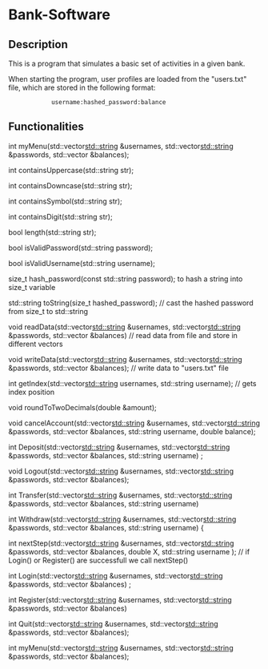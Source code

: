 # Bank-Software

## Description
This is a program that simulates a basic set of activities in a given bank.

When starting the program, user profiles are loaded from the "users.txt" file, which are stored in the following format:

                username:hashed_password:balance
                
## Functionalities

int myMenu(std::vector<std::string> &usernames, std::vector<std::string> &passwords, std::vector<double> &balances);

int containsUppercase(std::string str);

int containsDowncase(std::string str);

int containsSymbol(std::string str);

int containsDigit(std::string str);

bool length(std::string str);

bool isValidPassword(std::string password);

bool isValidUsername(std::string username);
  

size_t hash_password(const std::string password); to hash a string into size_t variable
  
std::string toString(size_t hashed_password); // cast the hashed password from size_t to std::string
  

void readData(std::vector<std::string> &usernames, std::vector<std::string> &passwords, std::vector<double> &balances) // read data from file and store in different vectors

void writeData(std::vector<std::string> &usernames, std::vector<std::string> &passwords, std::vector<double> &balances); // write data to "users.txt" file

int getIndex(std::vector<std::string> usernames, std::string username); // gets index position

void roundToTwoDecimals(double &amount);

void cancelAccount(std::vector<std::string> &usernames, std::vector<std::string> &passwords, std::vector<double> &balances,
                    std::string username, double balance);

int Deposit(std::vector<std::string> &usernames, std::vector<std::string> &passwords, std::vector<double> &balances,
            std::string username) ;

void Logout(std::vector<std::string> &usernames, std::vector<std::string> &passwords, std::vector<double> &balances);

int Transfer(std::vector<std::string> &usernames, std::vector<std::string> &passwords, std::vector<double> &balances,
            std::string username) 

int Withdraw(std::vector<std::string> &usernames, std::vector<std::string> &passwords, std::vector<double> &balances,
                std::string username) {


int nextStep(std::vector<std::string> &usernames, std::vector<std::string> &passwords, std::vector<double> &balances, 
            double X, std::string username ); // if Login() or Register() are successfull we call nextStep()

int Login(std::vector<std::string> &usernames, std::vector<std::string> &passwords, std::vector<double> &balances) ;


int Register(std::vector<std::string> &usernames, std::vector<std::string> &passwords, std::vector<double> &balances) 

int Quit(std::vector<std::string> &usernames, std::vector<std::string> &passwords, std::vector<double> &balances);

int myMenu(std::vector<std::string> &usernames, std::vector<std::string> &passwords, std::vector<double> &balances);

